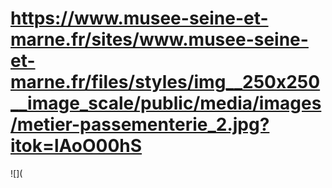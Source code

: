 # https://www.musee-seine-et-marne.fr/sites/www.musee-seine-et-marne.fr/files/styles/img__250x250__image_scale/public/media/images/metier-passementerie_2.jpg?itok=lAoO00hS

![](
